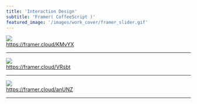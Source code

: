 ```yaml
---
title: 'Interaction Design'
subtitle: 'Framer( CoffeeScript )'
featured_image: '/images/work_cover/framer_slider.gif'
---
```


<div class="wrap_gif">
  <img src="{{ site.baseurl }}/images/work/framer/framer_rating_slider.gif">
  <br>
  <a href="https://framer.cloud/KMvYX" target="_blank">https://framer.cloud/KMvYX</a>
</div>

---

<div class="wrap_gif">
  <img src="{{ site.baseurl }}/images/work/framer/framer_download_animation.gif">
  <br>
  <a href="https://framer.cloud/VRsbt" target="_blank">https://framer.cloud/VRsbt</a>
</div>

---

<div class="wrap_gif">
  <img src="{{ site.baseurl }}/images/work/framer/framer_camera_switch.gif">
  <br>
  <a href="https://framer.cloud/anUNZ" target="_blank">https://framer.cloud/anUNZ</a>
</div>

---
